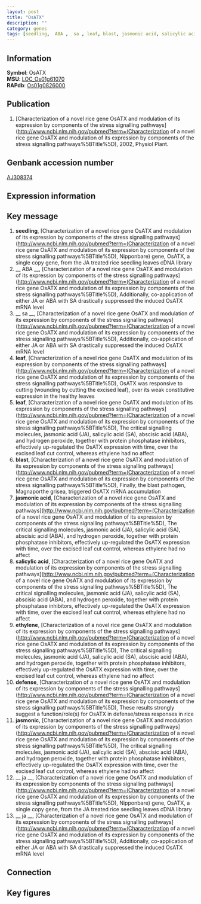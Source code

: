 ```yaml
---
layout: post
title: "OsATX"
description: ""
category: genes
tags: [seedling,  ABA ,  sa , leaf, blast, jasmonic acid, salicylic acid, ethylene, defense, jasmonic,  ja , Gene]
---
```


## Information
__Symbol__: OsATX  
__MSU__: [LOC_Os01g61070](http://rice.plantbiology.msu.edu/cgi-bin/ORF_infopage.cgi?orf=LOC_Os01g61070)  
__RAPdb__: [Os01g0826000](http://rapdb.dna.affrc.go.jp/viewer/gbrowse_details/irgsp1?name=Os01g0826000)  

## Publication
1. [Characterization of a novel rice gene OsATX and modulation of its expression by components of the stress signalling pathways](http://www.ncbi.nlm.nih.gov/pubmed?term=(Characterization of a novel rice gene OsATX and modulation of its expression by components of the stress signalling pathways%5BTitle%5D), 2002, Physiol Plant.

## Genbank accession number
[AJ308374](http://www.ncbi.nlm.nih.gov/nuccore/AJ308374)

## Expression information

## Key message
1. __seedling__, [Characterization of a novel rice gene OsATX and modulation of its expression by components of the stress signalling pathways](http://www.ncbi.nlm.nih.gov/pubmed?term=(Characterization of a novel rice gene OsATX and modulation of its expression by components of the stress signalling pathways%5BTitle%5D),  Nipponbare) gene, OsATX, a single copy gene, from the JA treated rice seedling leaves cDNA library
2. __ ABA __, [Characterization of a novel rice gene OsATX and modulation of its expression by components of the stress signalling pathways](http://www.ncbi.nlm.nih.gov/pubmed?term=(Characterization of a novel rice gene OsATX and modulation of its expression by components of the stress signalling pathways%5BTitle%5D),  Additionally, co-application of either JA or ABA with SA drastically suppressed the induced OsATX mRNA level
3. __ sa __, [Characterization of a novel rice gene OsATX and modulation of its expression by components of the stress signalling pathways](http://www.ncbi.nlm.nih.gov/pubmed?term=(Characterization of a novel rice gene OsATX and modulation of its expression by components of the stress signalling pathways%5BTitle%5D),  Additionally, co-application of either JA or ABA with SA drastically suppressed the induced OsATX mRNA level
4. __leaf__, [Characterization of a novel rice gene OsATX and modulation of its expression by components of the stress signalling pathways](http://www.ncbi.nlm.nih.gov/pubmed?term=(Characterization of a novel rice gene OsATX and modulation of its expression by components of the stress signalling pathways%5BTitle%5D),  OsATX was responsive to cutting (wounding by cutting the excised leaf), over its weak constitutive expression in the healthy leaves
5. __leaf__, [Characterization of a novel rice gene OsATX and modulation of its expression by components of the stress signalling pathways](http://www.ncbi.nlm.nih.gov/pubmed?term=(Characterization of a novel rice gene OsATX and modulation of its expression by components of the stress signalling pathways%5BTitle%5D),  The critical signalling molecules, jasmonic acid (JA), salicylic acid (SA), abscisic acid (ABA), and hydrogen peroxide, together with protein phosphatase inhibitors, effectively up-regulated the OsATX expression with time, over the excised leaf cut control, whereas ethylene had no affect
6. __blast__, [Characterization of a novel rice gene OsATX and modulation of its expression by components of the stress signalling pathways](http://www.ncbi.nlm.nih.gov/pubmed?term=(Characterization of a novel rice gene OsATX and modulation of its expression by components of the stress signalling pathways%5BTitle%5D),  Finally, the blast pathogen, Magnaporthe grisea, triggered OsATX mRNA accumulation
7. __jasmonic acid__, [Characterization of a novel rice gene OsATX and modulation of its expression by components of the stress signalling pathways](http://www.ncbi.nlm.nih.gov/pubmed?term=(Characterization of a novel rice gene OsATX and modulation of its expression by components of the stress signalling pathways%5BTitle%5D),  The critical signalling molecules, jasmonic acid (JA), salicylic acid (SA), abscisic acid (ABA), and hydrogen peroxide, together with protein phosphatase inhibitors, effectively up-regulated the OsATX expression with time, over the excised leaf cut control, whereas ethylene had no affect
8. __salicylic acid__, [Characterization of a novel rice gene OsATX and modulation of its expression by components of the stress signalling pathways](http://www.ncbi.nlm.nih.gov/pubmed?term=(Characterization of a novel rice gene OsATX and modulation of its expression by components of the stress signalling pathways%5BTitle%5D),  The critical signalling molecules, jasmonic acid (JA), salicylic acid (SA), abscisic acid (ABA), and hydrogen peroxide, together with protein phosphatase inhibitors, effectively up-regulated the OsATX expression with time, over the excised leaf cut control, whereas ethylene had no affect
9. __ethylene__, [Characterization of a novel rice gene OsATX and modulation of its expression by components of the stress signalling pathways](http://www.ncbi.nlm.nih.gov/pubmed?term=(Characterization of a novel rice gene OsATX and modulation of its expression by components of the stress signalling pathways%5BTitle%5D),  The critical signalling molecules, jasmonic acid (JA), salicylic acid (SA), abscisic acid (ABA), and hydrogen peroxide, together with protein phosphatase inhibitors, effectively up-regulated the OsATX expression with time, over the excised leaf cut control, whereas ethylene had no affect
10. __defense__, [Characterization of a novel rice gene OsATX and modulation of its expression by components of the stress signalling pathways](http://www.ncbi.nlm.nih.gov/pubmed?term=(Characterization of a novel rice gene OsATX and modulation of its expression by components of the stress signalling pathways%5BTitle%5D),  These results strongly suggest a function/role(s) for OsATX in defense/stress responses in rice
11. __jasmonic__, [Characterization of a novel rice gene OsATX and modulation of its expression by components of the stress signalling pathways](http://www.ncbi.nlm.nih.gov/pubmed?term=(Characterization of a novel rice gene OsATX and modulation of its expression by components of the stress signalling pathways%5BTitle%5D),  The critical signalling molecules, jasmonic acid (JA), salicylic acid (SA), abscisic acid (ABA), and hydrogen peroxide, together with protein phosphatase inhibitors, effectively up-regulated the OsATX expression with time, over the excised leaf cut control, whereas ethylene had no affect
12. __ ja __, [Characterization of a novel rice gene OsATX and modulation of its expression by components of the stress signalling pathways](http://www.ncbi.nlm.nih.gov/pubmed?term=(Characterization of a novel rice gene OsATX and modulation of its expression by components of the stress signalling pathways%5BTitle%5D),  Nipponbare) gene, OsATX, a single copy gene, from the JA treated rice seedling leaves cDNA library
13. __ ja __, [Characterization of a novel rice gene OsATX and modulation of its expression by components of the stress signalling pathways](http://www.ncbi.nlm.nih.gov/pubmed?term=(Characterization of a novel rice gene OsATX and modulation of its expression by components of the stress signalling pathways%5BTitle%5D),  Additionally, co-application of either JA or ABA with SA drastically suppressed the induced OsATX mRNA level

## Connection

## Key figures


